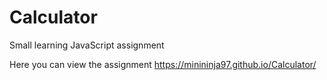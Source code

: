 # Calculator
Small learning JavaScript assignment 

Here you can view the assignment https://minininja97.github.io/Calculator/
